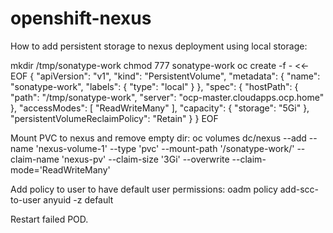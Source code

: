 # openshift-nexus

How to add persistent storage to nexus deployment using local storage:

mkdir /tmp/sonatype-work
chmod 777 sonatype-work
oc create -f - <<-EOF
{
    "apiVersion": "v1",
    "kind": "PersistentVolume",
    "metadata": {
        "name": "sonatype-work",
        "labels": {
           "type": "local"
        }
    },
    "spec": {
        "hostPath": {
            "path": "/tmp/sonatype-work",
            "server": "ocp-master.cloudapps.ocp.home"
        },
        "accessModes": [
            "ReadWriteMany"
        ],
        "capacity": {
            "storage": "5Gi"
        },
        "persistentVolumeReclaimPolicy": "Retain"
    }
}
EOF


Mount PVC to nexus and remove empty dir:
oc volumes dc/nexus --add --name 'nexus-volume-1' --type 'pvc' --mount-path '/sonatype-work/' --claim-name 'nexus-pv' --claim-size '3Gi' --overwrite --claim-mode='ReadWriteMany'

Add policy to user to have default user permissions:
oadm policy add-scc-to-user anyuid -z default

Restart failed POD.
